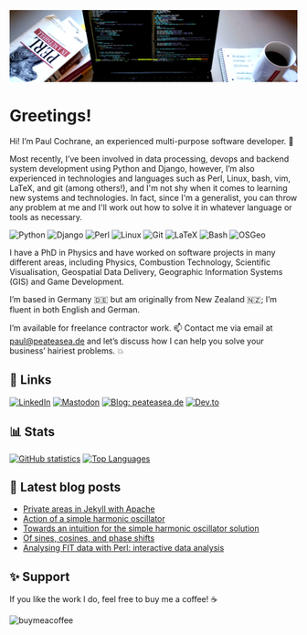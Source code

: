 ![Banner image](https://github.com/paultcochrane/paultcochrane/blob/master/arbeitstisch-cover-bild-1600x400-3.png)

# Greetings!

Hi! I’m Paul Cochrane, an experienced multi-purpose software developer. :rocket:

Most recently, I’ve been involved in data processing, devops and backend
system development using Python and Django, however, I’m also experienced in
technologies and languages such as Perl, Linux, bash, vim, LaTeX, and git
(among others!), and I'm not shy when it comes to learning new systems and
technologies.  In fact, since I'm a generalist, you can throw any problem at
me and I'll work out how to solve it in whatever language or tools as
necessary.

![Python](https://img.shields.io/badge/python-3776AB.svg?style=flat&logo=python&logoColor=white&color=%233776AB)
![Django](https://img.shields.io/badge/django-092E20.svg?style=flat&logo=django&logoColor=white&color=%23092E20)
![Perl](https://img.shields.io/badge/perl-39457E.svg?style=flat&logo=perl&logoColor=white&color=%2339457E)
![Linux](https://img.shields.io/badge/linux-FCC624.svg?style=flat&logo=linux&logoColor=black&color=%23FCC624)
![Git](https://img.shields.io/badge/git-F05032.svg?style=flat&logo=git&logoColor=white&color=%23F05032)
![LaTeX](https://img.shields.io/badge/latex-008080.svg?style=flat&logo=latex&logoColor=white&color=%23008080)
![Bash](https://img.shields.io/badge/bash-4EAA25.svg?style=flat&logo=gnubash&logoColor=black&labelColor=white&color=%234EAA25)
![OSGeo](https://img.shields.io/badge/osgeo-4CB05B.svg?style=flat&logo=osgeo&logoColor=white&color=%234CB05B)

I have a PhD in Physics and have worked on software projects in many
different areas, including Physics, Combustion Technology, Scientific
Visualisation, Geospatial Data Delivery, Geographic Information Systems
(GIS) and Game Development.

I’m based in Germany :de: but am originally from New Zealand
:new_zealand:; I’m fluent in both English and German.

I’m available for freelance contractor work. :mailbox: Contact me via email at <a
href="mailto:paul@peateasea.de">paul@peateasea.de</a> and let’s discuss how
I can help you solve your business’ hairiest problems. :boom:

## :link: Links

[<img alt="LinkedIn" src="https://img.shields.io/badge/linkedin-%25236364FF.svg?style=for-the-badge&logo=linkedin&logoColor=white&color=%230A66C2&link=https%3A%2F%2Fwww.linkedin.com%2Fin%2Fpaultcochrane%2F">](https://www.linkedin.com/in/paultcochrane/)
[<img alt="Mastodon" src="https://img.shields.io/badge/mastodon-%25236364FF.svg?style=for-the-badge&logo=mastodon&logoColor=white&color=%236364FF&link=https%3A%2F%2Fmastodon.social%2F%40peateasea">](https://mastodon.social/@peateasea)
[<img alt="Blog: peateasea.de" src="https://img.shields.io/badge/peateasea.de-CC0000.svg?style=for-the-badge&logo=jekyll&logoColor=white&color=%23CC0000&link=https%3A%2F%2Fpeateasea.de">](https://peateasea.de)
[<img alt="Dev.to" src="https://img.shields.io/badge/dev.to-0A0A0A.svg?style=for-the-badge&logo=devdotto&color=%230A0A0A&link=https%3A%2F%2Fdev.to%2Fpeateasea">](https://dev.to/peateasea)

## :bar_chart: Stats

[![GitHub statistics](https://github-readme-stats.vercel.app/api?username=paultcochrane&theme=chartreuse-dark)](https://github.com/paultcochrane/github-readme-stats)
[![Top Languages](https://github-readme-stats.vercel.app/api/top-langs/?username=paultcochrane&layout=compact&theme=chartreuse-dark)](https://github.com/paultcochrane/github-readme-stats)

## :blue_book: Latest blog posts

<!-- BLOG-POST-LIST:START -->
- [Private areas in Jekyll with Apache](https://peateasea.de/private-areas-in-jekyll-with-apache/)
- [Action of a simple harmonic oscillator](https://peateasea.de/action-of-a-simple-harmonic-oscillator/)
- [Towards an intuition for the simple harmonic oscillator solution](https://peateasea.de/towards-an-intuition-for-the-simple-harmonic-oscillator-solution/)
- [Of sines, cosines, and phase shifts](https://peateasea.de/of-sines-cosines-and-phase-shifts/)
- [Analysing FIT data with Perl: interactive data analysis](https://peateasea.de/analysing-fit-data-with-perl-interactive-data-analysis/)
<!-- BLOG-POST-LIST:END -->

## :sparkles: Support

If you like the work I do, feel free to buy me a coffee! :coffee:

[<img align="left" src="https://cdn.buymeacoffee.com/buttons/v2/default-yellow.png" height="50" width="210" alt="buymeacoffee">](https://www.buymeacoffee.com/peateasea)
